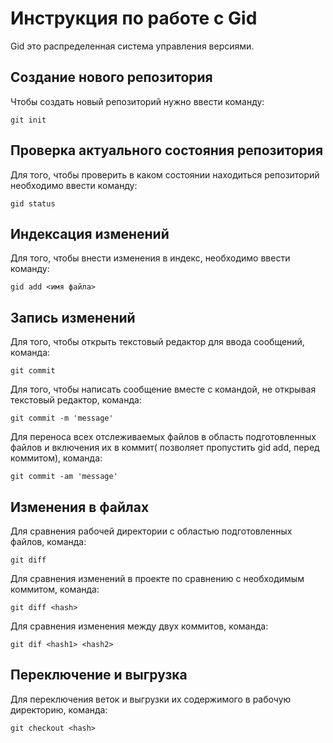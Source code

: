 # Инструкция по работе с Gid

Gid это распределенная система управления версиями.

## Создание нового репозитория
Чтобы создать новый репозиторий нужно ввести команду:

    git init

## Проверка актуального состояния репозитория

Для того, чтобы проверить в каком состоянии находиться репозиторий необходимо ввести команду:

    gid status

## Индексация изменений

Для того, чтобы внести изменения в индекс, необходимо ввести команду:

    gid add <имя файла>

## Запись изменений

Для того, чтобы открыть текстовый редактор для ввода сообщений, команда:

    git commit 

Для того, чтобы написать сообщение вместе с командой, не открывая текстовый редактор, команда:

    git commit -m 'message'

Для переноса всех отслеживаемых файлов в область подготовленных файлов и включения их в коммит( позволяет пропустить gid add, перед коммитом), команда:

    git commit -am 'message'

## Изменения в файлах

Для сравнения рабочей директории с областью подготовленных файлов, команда:

    git diff

Для сравнения изменений в проекте по сравнению с необходимым коммитом, команда:

    git diff <hash>

Для сравнения изменения между двух коммитов, команда:

    git dif <hash1> <hash2>

## Переключение и выгрузка

Для переключения веток и выгрузки их содержимого в рабочую директорию, команда:

    git checkout <hash>
